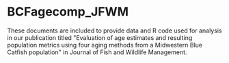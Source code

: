 # BCFagecomp_JFWM
These documents are included to provide data and R code used for analysis in our publication titled "Evaluation of age estimates and resulting population metrics using four aging methods from a Midwestern Blue Catfish population" in Journal of Fish and Wildlife Management.
